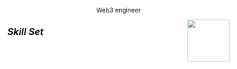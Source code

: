 <p align="center">Web3 engineer</p>

<img align="right" height="96" src="https://github-widgetbox.vercel.app/api/profile?username=stack-guru&data=followers,repositories,stars,commits">

## *Skill Set*


